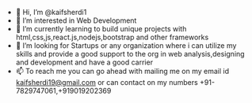 - 👋 Hi, I’m @kaifsherdi1
- 👀 I’m interested in Web Development
- 🌱 I’m currently learning to build unique projects with html,css,js,react.js,nodejs,bootstrap and other frameworks
- 💞️ I’m looking for Startups or any organization where i can utilize my skills and provide a good support to the org in web analysis,designing and development and have a good carrier
- 📫 To reach me you can go ahead with mailing me on my email id kaifsherdi19@gmail.com or can contact on my numbers +91-7829747061,+919019202369
